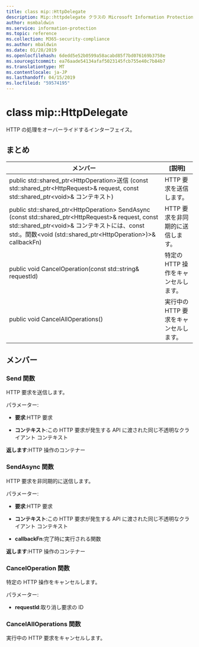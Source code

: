 ```yaml
---
title: class mip::HttpDelegate
description: Mip::httpdelegate クラスの Microsoft Information Protection (MIP) SDK について説明します。
author: msmbaldwin
ms.service: information-protection
ms.topic: reference
ms.collection: M365-security-compliance
ms.author: mbaldwin
ms.date: 01/28/2019
ms.openlocfilehash: 6dedd5e52b0599a58acabd85f7bd076169b3758e
ms.sourcegitcommit: ea76aade54134afaf5023145fcb755e40c7b84b7
ms.translationtype: MT
ms.contentlocale: ja-JP
ms.lasthandoff: 04/15/2019
ms.locfileid: "59574195"
---
```

# <a name="class-miphttpdelegate"></a>class mip::HttpDelegate 
HTTP の処理をオーバーライドするインターフェイス。
  
## <a name="summary"></a>まとめ
 メンバー                        | [説明]                                
--------------------------------|---------------------------------------------
public std::shared_ptr\<HttpOperation\>送信 (const std::shared_ptr\<HttpRequest\>& request, const std::shared_ptr\<void\>& コンテキスト)  |  HTTP 要求を送信します。
public std::shared_ptr\<HttpOperation\> SendAsync (const std::shared_ptr\<HttpRequest\>& request, const std::shared_ptr\<void\>& コンテキストには、const std:。関数\<void (std::shared_ptr\<HttpOperation\>)\>& callbackFn)  |  HTTP 要求を非同期的に送信します。
public void CancelOperation(const std::string& requestId)  |  特定の HTTP 操作をキャンセルします。
public void CancelAllOperations()  |  実行中の HTTP 要求をキャンセルします。
  
## <a name="members"></a>メンバー
  
### <a name="send-function"></a>Send 関数
HTTP 要求を送信します。

パラメーター:  
* **要求**:HTTP 要求 


* **コンテキスト**:この HTTP 要求が発生する API に渡された同じ不透明なクライアント コンテキスト



  
**返します**:HTTP 操作のコンテナー
  
### <a name="sendasync-function"></a>SendAsync 関数
HTTP 要求を非同期的に送信します。

パラメーター:  
* **要求**:HTTP 要求 


* **コンテキスト**:この HTTP 要求が発生する API に渡された同じ不透明なクライアント コンテキスト 


* **callbackFn**:完了時に実行される関数



  
**返します**:HTTP 操作のコンテナー
  
### <a name="canceloperation-function"></a>CancelOperation 関数
特定の HTTP 操作をキャンセルします。

パラメーター:  
* **requestId**:取り消し要求の ID


  
### <a name="cancelalloperations-function"></a>CancelAllOperations 関数
実行中の HTTP 要求をキャンセルします。